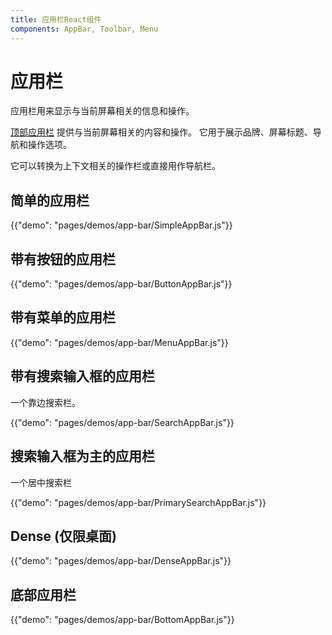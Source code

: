 ```yaml
---
title: 应用栏React组件
components: AppBar, Toolbar, Menu
---
```

# 应用栏

<p class="description">应用栏用来显示与当前屏幕相关的信息和操作。</p>

[顶部应用栏](https://material.io/design/components/app-bars-top.html) 提供与当前屏幕相关的内容和操作。 它用于展示品牌、屏幕标题、导航和操作选项。

它可以转换为上下文相关的操作栏或直接用作导航栏。

## 简单的应用栏

{{"demo": "pages/demos/app-bar/SimpleAppBar.js"}}

## 带有按钮的应用栏

{{"demo": "pages/demos/app-bar/ButtonAppBar.js"}}

## 带有菜单的应用栏

{{"demo": "pages/demos/app-bar/MenuAppBar.js"}}

## 带有搜索输入框的应用栏

一个靠边搜索栏。

{{"demo": "pages/demos/app-bar/SearchAppBar.js"}}

## 搜索输入框为主的应用栏

一个居中搜索栏

{{"demo": "pages/demos/app-bar/PrimarySearchAppBar.js"}}

## Dense (仅限桌面)

{{"demo": "pages/demos/app-bar/DenseAppBar.js"}}

## 底部应用栏

{{"demo": "pages/demos/app-bar/BottomAppBar.js"}}